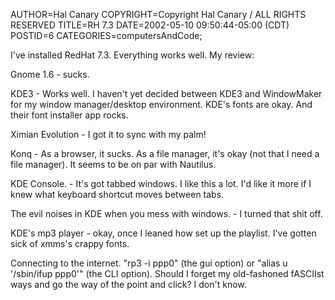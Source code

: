 AUTHOR=Hal Canary
COPYRIGHT=Copyright Hal Canary / ALL RIGHTS RESERVED
TITLE=RH 7.3
DATE=2002-05-10 09:50:44-05:00 (CDT)
POSTID=6
CATEGORIES=computersAndCode;

I've installed RedHat 7.3. Everything works well. My review:

Gnome 1.6 - sucks.

KDE3 - Works well. I haven't yet decided between KDE3 and WindowMaker for my window manager/desktop environment. KDE's fonts are okay. And their font installer app rocks.

Ximian Evolution - I got it to sync with my palm!

Konq - As a browser, it sucks. As a file manager, it's okay (not that I need a file manager). It seems to be on par with Nautilus.

KDE Console. - It's got tabbed windows. I like this a lot. I'd like it more if I knew what keyboard shortcut moves between tabs.

The evil noises in KDE when you mess with windows. - I turned that shit off.

KDE's mp3 player - okay, once I leaned how set up the playlist. I've gotten sick of xmms's crappy fonts.

Connecting to the internet. "rp3 -i ppp0" (the gui option) or "alias u '/sbin/ifup ppp0'" (the CLI option). Should I forget my old-fashoned fASCIIst ways and go the way of the point and click? I don't know.

